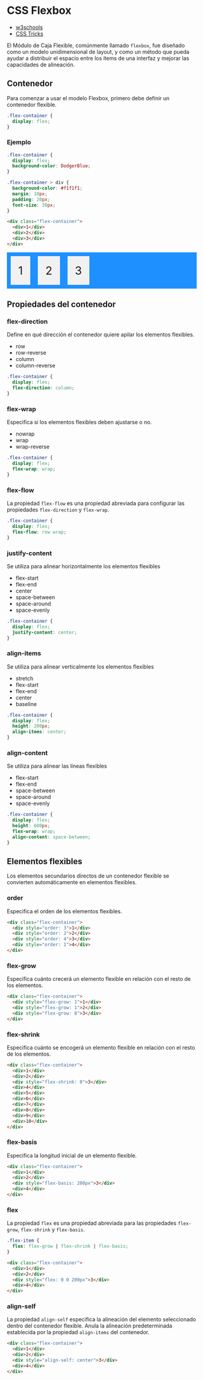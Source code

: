 # CSS Flexbox

- [w3schools](https://www.w3schools.com/css/css3_flexbox.asp)
- [CSS Tricks](https://css-tricks.com/snippets/css/a-guide-to-flexbox/)

El Módulo de Caja Flexible, comúnmente llamado `flexbox`, fue diseñado como un modelo unidimensional de layout, y como un método que pueda ayudar a distribuir el espacio entre los ítems de una interfaz y mejorar las capacidades de alineación.

## Contenedor

Para comenzar a usar el modelo Flexbox, primero debe definir un contenedor flexible.

```css
.flex-container {
  display: flex;
}
```

### Ejemplo

```css
.flex-container {
  display: flex;
  background-color: DodgerBlue;
}

.flex-container > div {
  background-color: #f1f1f1;
  margin: 10px;
  padding: 20px;
  font-size: 30px;
}
```

```html
<div class="flex-container">
  <div>1</div>
  <div>2</div>
  <div>3</div>
</div>
```

<div style="display:flex; background: DodgerBlue;">
  <div style="background-color: #f1f1f1; margin: 10px; padding: 20px; font-size: 30px;">1</div>
  <div style="background-color: #f1f1f1; margin: 10px; padding: 20px; font-size: 30px;">2</div>
  <div style="background-color: #f1f1f1; margin: 10px; padding: 20px; font-size: 30px;">3</div>  
</div>

## Propiedades del contenedor

### flex-direction

Define en qué dirección el contenedor quiere apilar los elementos flexibles.

- row
- row-reverse
- column
- column-reverse

```css
.flex-container {
  display: flex;
  flex-direction: column;
}
```

### flex-wrap

Especifica si los elementos flexibles deben ajustarse o no.

- nowrap
- wrap
- wrap-reverse

```css
.flex-container {
  display: flex;
  flex-wrap: wrap;
}
```

### flex-flow

La propiedad `flex-flow` es una propiedad abreviada para configurar las propiedades `flex-direction` y `flex-wrap`.

```css
.flex-container {
  display: flex;
  flex-flow: row wrap;
}
```

### justify-content

Se utiliza para alinear horizontalmente los elementos flexibles

- flex-start
- flex-end
- center
- space-between
- space-around
- space-evenly

```css
.flex-container {
  display: flex;
  justify-content: center;
}
```

### align-items

Se utiliza para alinear verticalmente los elementos flexibles

- stretch
- flex-start
- flex-end
- center
- baseline

```css
.flex-container {
  display: flex;
  height: 200px;
  align-items: center;
}
```

### align-content

Se utiliza para alinear las líneas flexibles

- flex-start
- flex-end
- space-between
- space-around
- space-evenly

```css
.flex-container {
  display: flex;
  height: 600px;
  flex-wrap: wrap;
  align-content: space-between;
}
```

## Elementos flexibles

Los elementos secundarios directos de un contenedor flexible se convierten automáticamente en elementos flexibles.

### order

Especifica el orden de los elementos flexibles.

```html
<div class="flex-container">
  <div style="order: 3">1</div>
  <div style="order: 2">2</div>
  <div style="order: 4">3</div>
  <div style="order: 1">4</div>
</div>
```

### flex-grow

Especifica cuánto crecerá un elemento flexible en relación con el resto de los elementos.

```html
<div class="flex-container">
  <div style="flex-grow: 1">1</div>
  <div style="flex-grow: 1">2</div>
  <div style="flex-grow: 8">3</div>
</div>
```

### flex-shrink

Especifica cuánto se encogerá un elemento flexible en relación con el resto de los elementos.

```html
<div class="flex-container">
  <div>1</div>
  <div>2</div>
  <div style="flex-shrink: 0">3</div>
  <div>4</div>
  <div>5</div>
  <div>6</div>
  <div>7</div>
  <div>8</div>
  <div>9</div>
  <div>10</div>
</div>
```

### flex-basis

Especifica la longitud inicial de un elemento flexible.

```html
<div class="flex-container">
  <div>1</div>
  <div>2</div>
  <div style="flex-basis: 200px">3</div>
  <div>4</div>
</div>
```

### flex

La propiedad `flex` es una propiedad abreviada para las propiedades `flex-grow`, `flex-shrink` y `flex-basis`.

```css
.flex-item {
  flex: flex-grow | flex-shrink | flex-basis;
}
```

```html
<div class="flex-container">
  <div>1</div>
  <div>2</div>
  <div style="flex: 0 0 200px">3</div>
  <div>4</div>
</div>
```

### align-self

La propiedad `align-self` especifica la alineación del elemento seleccionado dentro del contenedor flexible. Anula la alineación predeterminada establecida por la propiedad `align-items` del contenedor.

```html
<div class="flex-container">
  <div>1</div>
  <div>2</div>
  <div style="align-self: center">3</div>
  <div>4</div>
</div>
```
